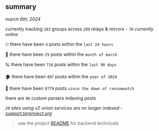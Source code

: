 
## summary
_march 6th, 2024_

currently tracking `163` groups across `299` relays & mirrors - _`70` currently online_

⏲ there have been `4` posts within the `last 24 hours`

🦈 there have been `25` posts within the `month of march`

🪐 there have been `716` posts within the `last 90 days`

🏚 there have been `497` posts within the `year of 2024`

🦕 there have been `9779` posts `since the dawn of ransomwatch`

there are `96` custom parsers indexing posts

_`20` sites using v2 onion services are no longer indexed - [support.torproject.org](https://support.torproject.org/onionservices/v2-deprecation/)_

> see the project [README](https://github.com/joshhighet/ransomwatch#ransomwatch--) for backend technicals
